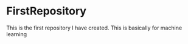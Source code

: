 # FirstRepository
This is the first repository I have created. This is basically for machine learning
